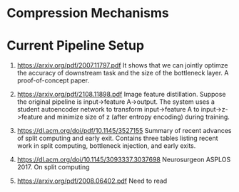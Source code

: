 # Compression Mechanisms

# Current Pipeline Setup
1. https://arxiv.org/pdf/2007.11797.pdf It shows that we can jointly optimze the accuracy of downstream task and the size of the bottleneck layer. A proof-of-concept paper.

2. https://arxiv.org/pdf/2108.11898.pdf Image feature distillation. Suppose the original pipeline is input->feature A->output. The system uses a student autoencoder network to transform input->feature A to input->z->feature and minimize size of z (after entropy encoding) during training. 

3. https://dl.acm.org/doi/pdf/10.1145/3527155 Summary of recent advances of split computing and early exit. Contains three tables listing recent work in split computing, bottleneck injection, and early exits.

4. https://dl.acm.org/doi/10.1145/3093337.3037698 Neurosurgeon ASPLOS 2017. On split computing

5. https://arxiv.org/pdf/2008.06402.pdf Need to read
